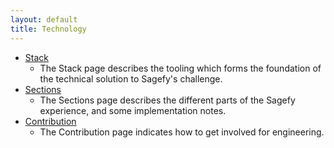 ```yaml
---
layout: default
title: Technology
---
```


- [Stack](/f_technology/stack)
    - The Stack page describes the tooling which forms the foundation of the technical solution to Sagefy's challenge.
- [Sections](/f_technology/sections)
    - The Sections page describes the different parts of the Sagefy experience, and some implementation notes.
- [Contribution](/f_technology/contribution)
    - The Contribution page indicates how to get involved for engineering.
